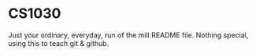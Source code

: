 # CS1030
Just your ordinary, everyday, run of the mill README file.
Nothing special, using this to teach git & github.
